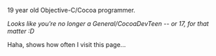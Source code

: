 19 year old Objective-C/Cocoa programmer.




*Looks like you're no longer a General/CocoaDevTeen -- or 17, for that matter :D*

Haha, shows how often I visit this page...